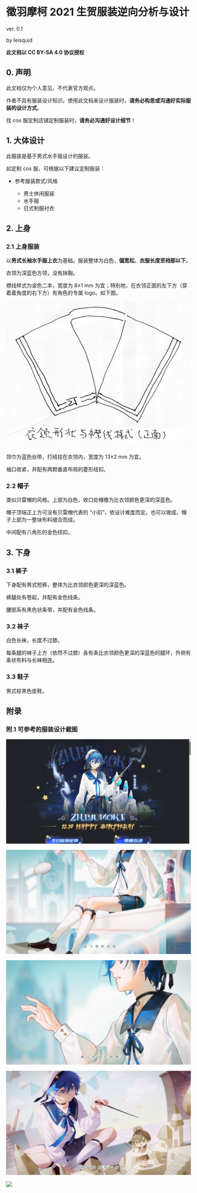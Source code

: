 # 徵羽摩柯 2021 生贺服装逆向分析与设计

ver. 0.1

by leisquid

**此文档以 CC BY-SA 4.0 协议授权**

## 0. 声明

此文档仅为个人意见，不代表官方观点。

作者不具有服装设计知识。使用此文档来设计服装时，**请务必构思或沟通好实际服装的设计方式**。

找 cos 服定制店铺定制服装时，**请务必沟通好设计细节**！

## 1. 大体设计

此服装是基于男式水手服设计的服装。

如定制 cos 服，可根据以下建议定制服装：

+ 参考服装款式/风格

  - 男士休闲服装
  - 水手服
  - 日式制服衬衣

## 2. 上身

### 2.1 上身服装

以**男式长袖水手服上衣**为基础。服装整体为白色，**偏宽松**。**衣服长度至裆部以下**。

衣领为深蓝色方领，没有抹胸。

襟线样式为金色二本，宽度为 8±1 mm 为宜；特别地，在衣领正面的左下方（穿着着角度的右下方）有角色的专属 logo。如下图。

![](./resources/moke2021cos-001.png)

领巾为蓝色丝带，打结挂在衣领内，宽度为 13±2 mm 为宜。

袖口收紧，并配有两颗垂直布局的菱形纽扣。

### 2.2 帽子

类似贝雷帽的风格。上部为白色，收口处帽檐为比衣领颜色更深的深蓝色。

帽子顶端正上方可没有贝雷帽代表的 “小扣”，依设计难度而定。也可以做成，帽子上部为一整块布料缝合而成。

中间配有八角形的金色纽扣。

## 3. 下身

### 3.1 裤子

下身配有男式短裤，整体为比衣领颜色更深的深蓝色。

裤腿处有卷起，并配有金色线条。

腰部系有黑色状条带，并配有金色线条。

### 3.2 袜子

白色长袜，长度不过膝。

每条腿的袜子上方（依然不过膝）各有条比衣领颜色更深的深蓝色的腿环，外侧有条状布料与长袜相连。

### 3.3 鞋子

男式棕黑色皮鞋。

## 附录

### 附.1 可参考的服装设计截图

![](./resources/moke2021cos-051.png)

![](./resources/moke2021cos-052.png)

![](./resources/moke2021cos-053.png)

![](./resources/moke2021cos-054.png)

![](./resources/moke2021cos-055.png)

